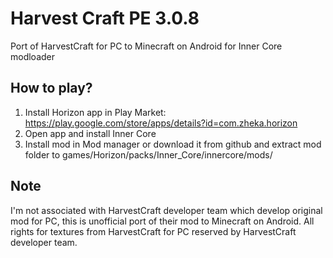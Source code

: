 # Harvest Craft PE 3.0.8
Port of HarvestCraft for PC to Minecraft on Android for Inner Core modloader

## How to play?
1. Install Horizon app in Play Market: https://play.google.com/store/apps/details?id=com.zheka.horizon
2. Open app and install Inner Core
3. Install mod in Mod manager or download it from github and extract mod folder to games/Horizon/packs/Inner_Core/innercore/mods/


## Note
I'm not associated with HarvestCraft developer team which develop original mod for PC, this is unofficial port of their mod to Minecraft on Android.
All rights for textures from HarvestCraft for PC reserved by HarvestCraft developer team.
